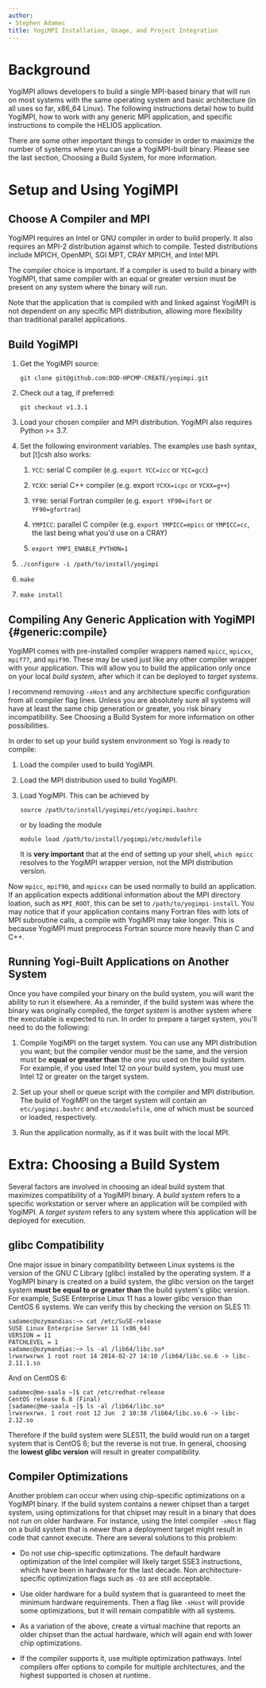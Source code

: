 ```yaml
---
author:
- Stephen Adamec
title: YogiMPI Installation, Usage, and Project Integration
---
```


# Background

YogiMPI allows developers to build a single MPI-based binary that will
run on most systems with the same operating system and basic
architecture (in all uses so far, x86_64 Linux). The following
instructions detail how to build YogiMPI, how to work with any generic
MPI application, and specific instructions to compile the HELIOS
application.

There are some other important things to consider in order to maximize
the number of systems where you can use a YogiMPI-built binary. Please
see the last section, Choosing a Build System, for more information.

# Setup and Using YogiMPI

## Choose A Compiler and MPI

YogiMPI requires an Intel or GNU compiler in order to build properly. It
also requires an MPI-2 distribution against which to compile. Tested
distributions include MPICH, OpenMPI, SGI MPT, CRAY MPICH, and Intel
MPI.

The compiler choice is important. If a compiler is used to build a
binary with YogiMPI, that same compiler with an equal or greater version
must be present on any system where the binary will run.

Note that the application that is compiled with and linked against
YogiMPI is not dependent on any specific MPI distribution, allowing more
flexibility than traditional parallel applications.

## Build YogiMPI

1.  Get the YogiMPI source:

    `git clone git@github.com:DOD-HPCMP-CREATE/yogimpi.git`

2.  Check out a tag, if preferred:

    `git checkout v1.3.1`

3.  Load your chosen compiler and MPI distribution. YogiMPI also requires Python >= 3.7.

4.  Set the following environment variables. The examples use bash
    syntax, but \[t\]csh also works:

    1.  `YCC`: serial C compiler (e.g. `export YCC=icc` or `YCC=gcc`)

    2.  `YCXX`: serial C++ compiler (e.g. export `YCXX=icpc` or
        `YCXX=g++`)

    3.  `YF90`: serial Fortran compiler (e.g. `export YF90=ifort` or
        `YF90=gfortran`)

    4.  `YMPICC`: parallel C compiler (e.g. `export YMPICC=mpicc` or
        `YMPICC=cc`, the last being what you'd use on a CRAY)

    5.  `export YMPI_ENABLE_PYTHON=1`

5.  `./configure -i /path/to/install/yogimpi`

6.  `make`

7.  `make install`

## Compiling Any Generic Application with YogiMPI {#generic:compile}

YogiMPI comes with pre-installed compiler wrappers named `mpicc`,
`mpicxx`, `mpif77`, and `mpif90`. These may be used just like any other
compiler wrapper with your application. This will allow you to build the
application only once on your local *build system*, after which it can
be deployed to *target systems*.

I recommend removing `-xHost` and any architecture specific
configuration from all compiler flag lines. Unless you are absolutely
sure all systems will have at least the same chip generation or greater,
you risk binary incompatibility. See Choosing a Build System for more
information on other possibilities.

In order to set up your build system environment so Yogi is ready to
compile:

1.  Load the compiler used to build YogiMPI.

2.  Load the MPI distribution used to build YogiMPI.

3.  Load YogiMPI. This can be achieved by

    `source /path/to/install/yogimpi/etc/yogimpi.bashrc`

    or by loading the module

    `module load /path/to/install/yogimpi/etc/modulefile`

    It is **very important** that at the end of setting up your shell,
    `which mpicc` resolves to the YogiMPI wrapper version, not the MPI
    distribution version.

Now `mpicc`, `mpif90`, and `mpicxx` can be used normally to build an
application. If an application expects additional information about the
MPI directory loation, such as `MPI_ROOT`, this can be set to
`/path/to/yogimpi-install`. You may notice that if your application
contains many Fortran files with lots of MPI subroutine calls, a compile
with YogiMPI may take longer. This is because YogiMPI must preprocess
Fortran source more heavily than C and C++.

## Running Yogi-Built Applications on Another System

Once you have compiled your binary on the build system, you will want
the ability to run it elsewhere. As a reminder, if the build system was
where the binary was originally compiled, the *target system* is another
system where the executable is expected to run. In order to prepare a
target system, you'll need to do the following:

1.  Compile YogiMPI on the target system. You can use any MPI
    distribution you want; but the compiler vendor must be the same, and
    the version must be **equal or greater than** the one you used on
    the build system. For example, if you used Intel 12 on your build
    system, you must use Intel 12 or greater on the target system.

2.  Set up your shell or queue script with the compiler and MPI
    distribution. The build of YogiMPI on the target system will contain
    an `etc/yogimpi.bashrc` and `etc/modulefile`, one of which must be
    sourced or loaded, respectively.

3.  Run the application normally, as if it was built with the local MPI.

# Extra: Choosing a Build System

Several factors are involved in choosing an ideal build system that
maximizes compatibility of a YogiMPI binary. A *build system* refers to
a specific workstation or server where an application will be compiled
with YogiMPI. A *target system* refers to any system where this
application will be deployed for execution.

## glibc Compatibility

One major issue in binary compatibility between Linux systems is the
version of the GNU C Library (glibc) installed by the operating system.
If a YogiMPI binary is created on a build system, the glibc version on
the target system **must be equal to or greater than** the build
system's glibc version. For example, SuSE Enterprise Linux 11 has a
lower glibc version than CentOS 6 systems. We can verify this by
checking the version on SLES 11:

    sadamec@ozymandias:~> cat /etc/SuSE-release
    SUSE Linux Enterprise Server 11 (x86_64)
    VERSION = 11
    PATCHLEVEL = 1
    sadamec@ozymandias:~> ls -al /lib64/libc.so*
    lrwxrwxrwx 1 root root 14 2014-02-27 14:10 /lib64/libc.so.6 -> libc-2.11.1.so

And on CentOS 6:

    sadamec@me-saala ~]$ cat /etc/redhat-release
    CentOS release 6.8 (Final)
    [sadamec@me-saala ~]$ ls -al /lib64/libc.so*
    lrwxrwxrwx. 1 root root 12 Jun  2 10:38 /lib64/libc.so.6 -> libc-2.12.so

Therefore if the build system were SLES11, the build would run on a
target system that is CentOS 6; but the reverse is not true. In general,
choosing the **lowest glibc version** will result in greater
compatibility.

## Compiler Optimizations

Another problem can occur when using chip-specific optimizations on a
YogiMPI binary. If the build system contains a newer chipset than a
target system, using optimizations for that chipset may result in a
binary that does not run on older hardware. For instance, using the
Intel compiler `-xHost` flag on a build system that is newer than a
deployment target might result in code that cannot execute. There are
several solutions to this problem:

-   Do not use chip-specific optimizations. The default hardware
    optimization of the Intel compiler will likely target SSE3
    instructions, which have been in hardware for the last decade. Non
    architecture-specific optimization flags such as `-O3` are still
    acceptable.

-   Use older hardware for a build system that is guaranteed to meet the
    minimum hardware requirements. Then a flag like `-xHost` will
    provide some optimizations, but it will remain compatible with all
    systems.

-   As a variation of the above, create a virtual machine that reports
    an older chipset than the actual hardware, which will again end with
    lower chip optimizations.

-   If the compiler supports it, use multiple optimization pathways.
    Intel compilers offer options to compile for multiple architectures,
    and the highest supported is chosen at runtime.
